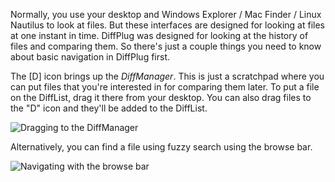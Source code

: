 Normally, you use your desktop and Windows Explorer / Mac Finder / Linux Nautilus to look at files.  But these interfaces are designed for looking at files at one instant in time.  DiffPlug was designed for looking at the history of files and comparing them.  So there's just a couple things you need to know about basic navigation in DiffPlug first.

The [D] icon brings up the *DiffManager*.  This is just a scratchpad where you can put files that you're interested in for comparing them later.  To put a file on the DiffList, drag it there from your desktop.  You can also drag files to the "D" icon and they'll be added to the DiffList.

![Dragging to the DiffManager](/01_DontKnowAnything/01_BasicNav/Dragging_to_the_DiffManager.gif)

Alternatively, you can find a file using fuzzy search using the browse bar.

![Navigating with the browse bar](/01_DontKnowAnything/01_BasicNav/Browsebar.gif)